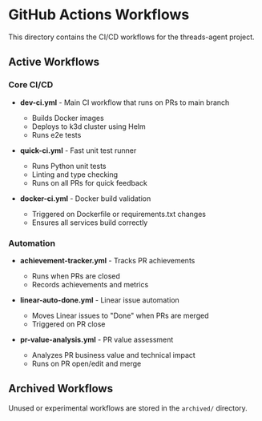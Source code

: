 # GitHub Actions Workflows

This directory contains the CI/CD workflows for the threads-agent project.

## Active Workflows

### Core CI/CD
- **dev-ci.yml** - Main CI workflow that runs on PRs to main branch
  - Builds Docker images
  - Deploys to k3d cluster using Helm
  - Runs e2e tests
  
- **quick-ci.yml** - Fast unit test runner
  - Runs Python unit tests
  - Linting and type checking
  - Runs on all PRs for quick feedback

- **docker-ci.yml** - Docker build validation
  - Triggered on Dockerfile or requirements.txt changes
  - Ensures all services build correctly

### Automation
- **achievement-tracker.yml** - Tracks PR achievements
  - Runs when PRs are closed
  - Records achievements and metrics

- **linear-auto-done.yml** - Linear issue automation
  - Moves Linear issues to "Done" when PRs are merged
  - Triggered on PR close

- **pr-value-analysis.yml** - PR value assessment
  - Analyzes PR business value and technical impact
  - Runs on PR open/edit and merge

## Archived Workflows
Unused or experimental workflows are stored in the `archived/` directory.